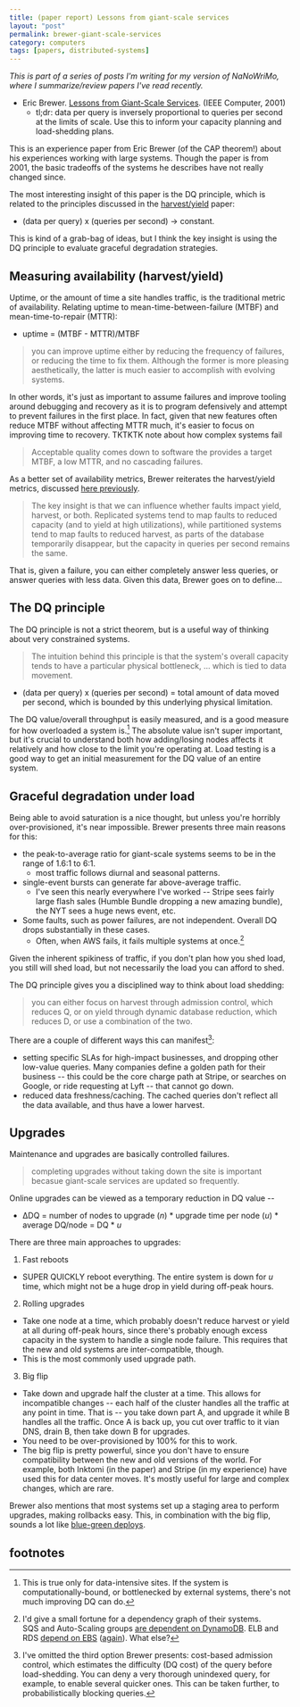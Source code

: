 ```yaml
---
title: (paper report) Lessons from giant-scale services
layout: "post"
permalink: brewer-giant-scale-services
category: computers
tags: [papers, distributed-systems]
---
```


*This is part of a series of posts I'm writing for my version of NaNoWriMo, where I summarize/review papers I've read recently.*

- Eric Brewer. [Lessons from Giant-Scale Services][giant-scale]. (IEEE Computer, 2001)
  - tl;dr: data per query is inversely proportional to queries per second at the limits of scale. Use this to inform your capacity planning and load-shedding plans.

This is an experience paper from Eric Brewer (of the CAP theorem!) about his experiences working with large systems. Though the paper is from 2001, the basic tradeoffs of the systems he describes have not really changed since.

The most interesting insight of this paper is the DQ principle, which is related to the principles discussed in the [harvest/yield][harvest-yield] paper:

- (data per query) x (queries per second) &rarr; constant.

This is kind of a grab-bag of ideas, but I think the key insight is using the DQ principle to evaluate graceful degradation strategies.

## Measuring availability (harvest/yield)

Uptime, or the amount of time a site handles traffic, is the traditional metric of availability. Relating uptime to mean-time-between-failure (MTBF) and mean-time-to-repair (MTTR):

- uptime = (MTBF - MTTR)/MTBF

> you can improve uptime either by reducing the frequency of failures, or reducing the time to fix them. Although the former is more pleasing aesthetically, the latter is much easier to accomplish with evolving systems.

In other words, it's just as important to assume failures and improve tooling around debugging and recovery as it is to program defensively and attempt to prevent failures in the first place. In fact, given that new features often reduce MTBF without affecting MTTR much, it's easier to focus on improving time to recovery. TKTKTK note about how complex systems fail

> Acceptable quality comes down to software the provides a target MTBF, a low MTTR, and no cascading failures.

As a better set of availability metrics, Brewer reiterates the harvest/yield metrics, discussed [here previously][harvest-yield-heading].

> The key insight is that we can influence whether faults impact yield, harvest, or both. Replicated systems tend to map faults to reduced capacity (and to yield at high utilizations), while partitioned systems tend to map faults to reduced harvest, as parts of the database temporarily disappear, but the capacity in queries per second remains the same.

That is, given a failure, you can either completely answer less queries, or answer queries with less data. Given this data, Brewer goes on to define...

## The DQ principle

The DQ principle is not a strict theorem, but is a useful way of thinking about very constrained systems.

> The intuition behind this principle is that the system's overall capacity tends to have a particular physical bottleneck, ... which is tied to data movement.

- (data per query) x (queries per second) = total amount of data moved per second, which is bounded by this underlying physical limitation.

The DQ value/overall throughput is easily measured, and is a good measure for how overloaded a system is.[^1] The absolute value isn't super important, but it's crucial to understand both how adding/losing nodes affects it relatively and how close to the limit you're operating at. Load testing is a good way to get an initial measurement for the DQ value of an entire system.

## Graceful degradation under load

Being able to avoid saturation is a nice thought, but unless you're horribly over-provisioned, it's near impossible. Brewer presents three main reasons for this:

- the peak-to-average ratio for giant-scale systems seems to be in the range of 1.6:1 to 6:1.
  - most traffic follows diurnal and seasonal patterns.
- single-event bursts can generate far above-average traffic.
  - I've seen this nearly everywhere I've worked -- Stripe sees fairly large flash sales (Humble Bundle dropping a new amazing bundle), the NYT sees a huge news event, etc.
- Some faults, such as power failures,  are not independent. Overall DQ drops substantially in these cases.
  - Often, when AWS fails, it fails multiple systems at once.[^2] 

Given the inherent spikiness of traffic, if you don't plan how you shed load, you still will shed load, but not necessarily the load you can afford to shed.

The DQ principle gives you a disciplined way to think about load shedding:

> you can either focus on harvest through admission control, which reduces Q, or on yield through dynamic database reduction, which reduces D, or use a combination of the two.

There are a couple of different ways this can manifest[^3]:

- setting specific SLAs for high-impact businesses, and dropping other low-value queries. Many companies define a golden path for their business -- this could be the core charge path at Stripe, or searches on Google, or ride requesting at Lyft -- that cannot go down.
- reduced data freshness/caching. The cached queries don't reflect all the data available, and thus have a lower harvest.

## Upgrades

Maintenance and upgrades are basically controlled failures.

> completing upgrades without taking down the site is important becasue giant-scale services are updated so frequently.

Online upgrades can be viewed as a temporary reduction in DQ value --

- ΔDQ = number of nodes to upgrade (*n*) * upgrade time per node (*u*) * average DQ/node = DQ * *u*

There are three main approaches to upgrades:

1. Fast reboots
  - SUPER QUICKLY reboot everything. The entire system is down for *u* time, which might not be a huge drop in yield during off-peak hours.
2. Rolling upgrades
  - Take one node at a time, which probably doesn't reduce harvest or yield at all during off-peak hours, since there's probably enough excess capacity in the system to handle a single node failure. This requires that the new and old systems are inter-compatible, though.
  - This is the most commonly used upgrade path.
3. Big flip
  - Take down and upgrade half the cluster at a time. This allows for incompatible changes -- each half of the cluster handles all the traffic at any point in time. That is -- you take down part A, and upgrade it while B handles all the traffic. Once A is back up, you cut over traffic to it vian DNS, drain B, then take down B for upgrades.
  - You need to be over-provisioned by 100% for this to work.
  - The big flip is pretty powerful, since you don't have to ensure compatibility between the new and old versions of the world. For example, both Inktomi (in the paper) and Stripe (in my experience) have used this for data center moves. It's mostly useful for large and complex changes, which are rare.

Brewer also mentions that most systems set up a staging area to perform upgrades, making rollbacks easy. This, in combination with the big flip, sounds a lot like [blue-green deploys][blue-green-deploys].

## footnotes

[^1]: This is true only for data-intensive sites. If the system is computationally-bound, or bottlenecked by external systems, there's not much improving DQ can do.

[^2]: I'd give a small fortune for a dependency graph of their systems.<br>SQS and Auto-Scaling groups [are dependent on DynamoDB][dynamo-sqs]. ELB and RDS [depend on EBS][ebs] ([again][ebs-2]). What else?

[^3]: I've omitted the third option Brewer presents: cost-based admission control, which estimates the difficulty (DQ cost) of the query before load-shedding. You can deny a very thorough unindexed query, for example, to enable several quicker ones. This can be taken further, to probabilistically blocking queries.

[dynamo-sqs]: https://aws.amazon.com/message/5467D2/#Impact_on_Other_Services
[ebs]: https://aws.amazon.com/message/2329B7/
[ebs-2]: https://aws.amazon.com/message/680342/
[giant-scale]: link
[harvest-yield]: /harvest-yield
[harvest-yield-heading]: /harvest-yield/#harvest-yield-definition
[blue-green-deploys]: http://martinfowler.com/bliki/BlueGreenDeployment.html
